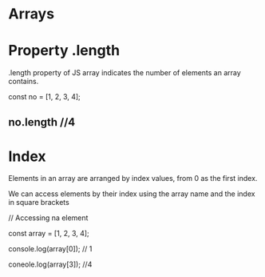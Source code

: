 # Arrays

# Property .length
.length property of JS array indicates the number of elements an array contains.

const no = [1, 2, 3, 4];

no.length //4
-----------------------------------------------------------------------------------------

# Index
Elements in an array are arranged by index values, from 0 as the first index.

We can access elements by their index using the array name and the index in square brackets

// Accessing na element

const array = [1, 2, 3, 4];

console.log(array[0]); // 1

coneole.log(array[3]); //4
